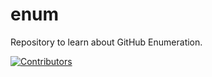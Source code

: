 # enum
Repository to learn about GitHub Enumeration.



















































































































































































[![Contributors](https://img.shields.io/badge/Contributors-3-brightgreen)](https://github.com/EurydiceCorp/enum/graphs/contributors)
